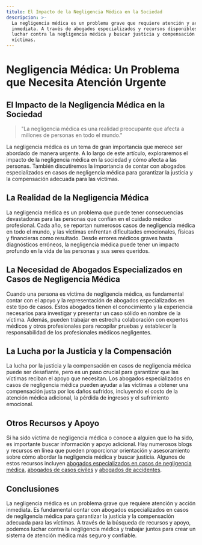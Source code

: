 ```yaml
---
titulo: El Impacto de la Negligencia Médica en la Sociedad
descripcion: >-
  La negligencia médica es un problema grave que requiere atención y acción
  inmediata. A través de abogados especializados y recursos disponibles, podemos
  luchar contra la negligencia médica y buscar justicia y compensación para las
  víctimas.
---
```


# Negligencia Médica: Un Problema que Necesita Atención Urgente

## El Impacto de la Negligencia Médica en la Sociedad

> "La negligencia médica es una realidad preocupante que afecta a millones de personas en todo el mundo."

La negligencia médica es un tema de gran importancia que merece ser abordado de manera urgente. A lo largo de este artículo, exploraremos el impacto de la negligencia médica en la sociedad y cómo afecta a las personas. También discutiremos la importancia de contar con abogados especializados en casos de negligencia médica para garantizar la justicia y la compensación adecuada para las víctimas.

## La Realidad de la Negligencia Médica

La negligencia médica es un problema que puede tener consecuencias devastadoras para las personas que confían en el cuidado médico profesional. Cada año, se reportan numerosos casos de negligencia médica en todo el mundo, y las víctimas enfrentan dificultades emocionales, físicas y financieras como resultado. Desde errores médicos graves hasta diagnósticos erróneos, la negligencia médica puede tener un impacto profundo en la vida de las personas y sus seres queridos.

## La Necesidad de Abogados Especializados en Casos de Negligencia Médica

Cuando una persona es víctima de negligencia médica, es fundamental contar con el apoyo y la representación de abogados especializados en este tipo de casos. Estos abogados tienen el conocimiento y la experiencia necesarios para investigar y presentar un caso sólido en nombre de la víctima. Además, pueden trabajar en estrecha colaboración con expertos médicos y otros profesionales para recopilar pruebas y establecer la responsabilidad de los profesionales médicos negligentes.

## La Lucha por la Justicia y la Compensación

La lucha por la justicia y la compensación en casos de negligencia médica puede ser desafiante, pero es un paso crucial para garantizar que las víctimas reciban el apoyo que necesitan. Los abogados especializados en casos de negligencia médica pueden ayudar a las víctimas a obtener una compensación justa por los daños sufridos, incluyendo el costo de la atención médica adicional, la pérdida de ingresos y el sufrimiento emocional.

## Otros Recursos y Apoyo

Si ha sido víctima de negligencia médica o conoce a alguien que lo ha sido, es importante buscar información y apoyo adicional. Hay numerosos blogs y recursos en línea que pueden proporcionar orientación y asesoramiento sobre cómo abordar la negligencia médica y buscar justicia. Algunos de estos recursos incluyen [abogados especializados en casos de negligencia médica](abogados-negligencias-medicas), [abogados de casos civiles](abogados-de-casos-civiles) y [abogados de accidentes](abogados-de-accidentes).

## Conclusiones

La negligencia médica es un problema grave que requiere atención y acción inmediata. Es fundamental contar con abogados especializados en casos de negligencia médica para garantizar la justicia y la compensación adecuada para las víctimas. A través de la búsqueda de recursos y apoyo, podemos luchar contra la negligencia médica y trabajar juntos para crear un sistema de atención médica más seguro y confiable.
